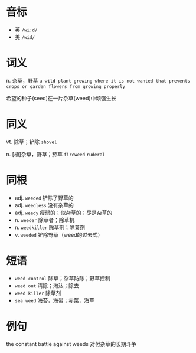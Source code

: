 # 音标

- 英 `/wiːd/`
- 美 `/wid/`

# 词义

n. 杂草，野草
`a wild plant growing where it is not wanted that prevents crops or garden flowers from growing properly`



希望的种子(seed)在一片杂草(weed)中顽强生长

# 同义

vt. 除草；铲除
`shovel`

n. [植]杂草，野草；菸草
`fireweed` `ruderal`

# 同根

- adj. `weeded` 铲除了野草的
- adj. `weedless` 没有杂草的
- adj. `weedy` 瘦弱的；似杂草的；尽是杂草的
- n. `weeder` 除草者；除草机
- n. `weedkiller` 除草剂；除莠剂
- v. `weeded` 铲除野草（weed的过去式）

# 短语

- `weed control` 除草；杂草防除；野草控制
- `weed out` 清除；淘汰；除去
- `weed killer` 除草剂
- `sea weed` 海苔，海带；赤菜，海草

# 例句

the constant battle against weeds
对付杂草的长期斗争


